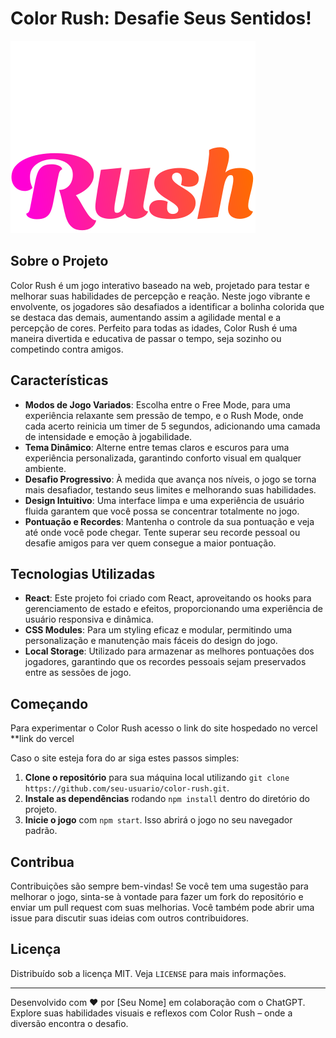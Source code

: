 # Color Rush: Desafie Seus Sentidos!

![Logo do Jogo](public/img/logo_branca.svg)


## Sobre o Projeto

Color Rush é um jogo interativo baseado na web, projetado para testar e melhorar suas habilidades de percepção e reação. Neste jogo vibrante e envolvente, os jogadores são desafiados a identificar a bolinha colorida que se destaca das demais, aumentando assim a agilidade mental e a percepção de cores. Perfeito para todas as idades, Color Rush é uma maneira divertida e educativa de passar o tempo, seja sozinho ou competindo contra amigos.

## Características

- **Modos de Jogo Variados**: Escolha entre o Free Mode, para uma experiência relaxante sem pressão de tempo, e o Rush Mode, onde cada acerto reinicia um timer de 5 segundos, adicionando uma camada de intensidade e emoção à jogabilidade.
- **Tema Dinâmico**: Alterne entre temas claros e escuros para uma experiência personalizada, garantindo conforto visual em qualquer ambiente.
- **Desafio Progressivo**: À medida que avança nos níveis, o jogo se torna mais desafiador, testando seus limites e melhorando suas habilidades.
- **Design Intuitivo**: Uma interface limpa e uma experiência de usuário fluida garantem que você possa se concentrar totalmente no jogo.
- **Pontuação e Recordes**: Mantenha o controle da sua pontuação e veja até onde você pode chegar. Tente superar seu recorde pessoal ou desafie amigos para ver quem consegue a maior pontuação.

## Tecnologias Utilizadas

- **React**: Este projeto foi criado com React, aproveitando os hooks para gerenciamento de estado e efeitos, proporcionando uma experiência de usuário responsiva e dinâmica.
- **CSS Modules**: Para um styling eficaz e modular, permitindo uma personalização e manutenção mais fáceis do design do jogo.
- **Local Storage**: Utilizado para armazenar as melhores pontuações dos jogadores, garantindo que os recordes pessoais sejam preservados entre as sessões de jogo.

## Começando

Para experimentar o Color Rush acesso o link do site hospedado no vercel **link do vercel

 Caso o site esteja fora do ar siga estes passos simples:
 
1. **Clone o repositório** para sua máquina local utilizando `git clone https://github.com/seu-usuario/color-rush.git`.
2. **Instale as dependências** rodando `npm install` dentro do diretório do projeto.
3. **Inicie o jogo** com `npm start`. Isso abrirá o jogo no seu navegador padrão.

## Contribua

Contribuições são sempre bem-vindas! Se você tem uma sugestão para melhorar o jogo, sinta-se à vontade para fazer um fork do repositório e enviar um pull request com suas melhorias. Você também pode abrir uma issue para discutir suas ideias com outros contribuidores.

## Licença

Distribuído sob a licença MIT. Veja `LICENSE` para mais informações.

---

Desenvolvido com ❤ por [Seu Nome] em colaboração com o ChatGPT. Explore suas habilidades visuais e reflexos com Color Rush – onde a diversão encontra o desafio.
